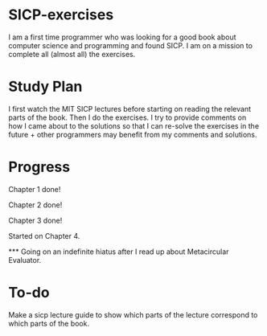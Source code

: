 # SICP-exercises
I am a first time programmer who was looking for a good book about computer science and programming and found SICP.
I am on a mission to complete all (almost all) the exercises.

# Study Plan
I first watch the MIT SICP lectures before starting on reading the relevant parts of the book. Then I do the exercises.
I try to provide comments on how I came about to the solutions so that I can re-solve the exercises in the future + other programmers may benefit from my comments and solutions.

# Progress
Chapter 1 done!

Chapter 2 done! 

Chapter 3 done!

Started on Chapter 4.

*** Going on an indefinite hiatus after I read up about Metacircular Evaluator.

# To-do
Make a sicp lecture guide to show which parts of the lecture correspond to which parts of the book.
